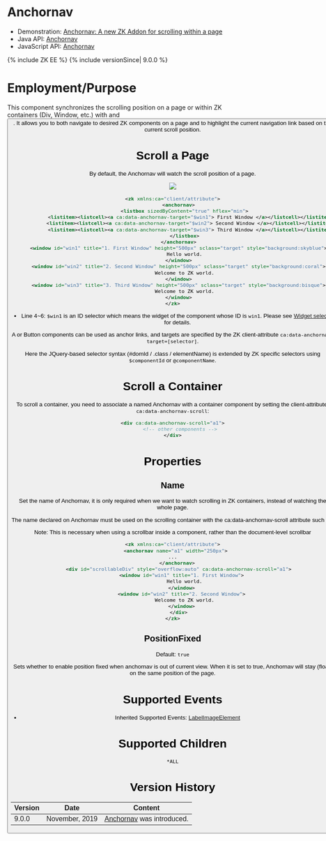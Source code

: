 

# Anchornav

- Demonstration: [Anchornav: A new ZK Addon for scrolling within a
  page](https://blog.zkoss.org/2019/08/29/anchornav-a-new-zk-addon-for-scrolling-within-a-page/)
- Java API:
  [Anchornav](http://www.zkoss.org/javadoc/latest/zk/org/zkoss/zkmax/zul/Anchornav.html)
- JavaScript API:
  [Anchornav](http://www.zkoss.org/javadoc/latest/jsdoc/zkmax/nav/Anchornav.html)

{% include ZK EE %} {% include versionSince\| 9.0.0 %}

# Employment/Purpose

This component synchronizes the scrolling position on a page or within
ZK containers (Div, Window, etc.) with [
<a>](ZK%20Component%20Reference/Essential%20Components/A) and
[
<button>](ZK%20Component%20Reference/Essential%20Components/Button).
It allows you to both navigate to desired ZK components on a page and to
highlight the current navigation link based on the current scroll
position.

# Scroll a Page

By default, the Anchornav will watch the scroll position of a page.

![](anchornav.gif)

``` xml
<zk xmlns:ca="client/attribute">
    <anchornav>
        <listbox sizedByContent="true" hflex="min">
            <listitem><listcell><a ca:data-anchornav-target="$win1"> First Window </a></listcell></listitem>
            <listitem><listcell><a ca:data-anchornav-target="$win2"> Second Window </a></listcell></listitem>
            <listitem><listcell><a ca:data-anchornav-target="$win3"> Third Window </a></listcell></listitem>
        </listbox>
    </anchornav>
    <window id="win1" title="1. First Window" height="500px" sclass="target" style="background:skyblue">
        Hello world.
    </window>
    <window id="win2" title="2. Second Window" height="500px" sclass="target" style="background:coral">
        Welcome to ZK world.
    </window>
    <window id="win3" title="3. Third Window" height="500px" sclass="target" style="background:bisque">
        Welcome to ZK world.
    </window>
</zk>
```

- Line 4~6: `$win1` is an ID selector which means the widget of the
  component whose ID is `win1`. Please see [Widget
  selector](https://www.zkoss.org/javadoc/latest/jsdoc/zk/Widget.html#Z:Z:D-zk.Object-_global_.Map-)
  for details.

A or Button components can be used as anchor links, and targets are
specified by the ZK client-attribute
`ca:data-anchornav-target=[selector]`.

Here the JQuery-based selector syntax (#domId / .class / elementName) is
extended by ZK specific selectors using `$componentId` or
`@componentName`.

# Scroll a Container

To scroll a container, you need to associate a named Anchornav with a
container component by setting the client-attribute:
`ca:data-anchornav-scroll`:

``` xml
<div ca:data-anchornav-scroll="a1">
     <!-- other components -->
</div>
```

# Properties

## Name

Set the name of Anchornav, it is only required when we want to watch
scrolling in ZK containers, instead of watching the whole page.

The name declared on Anchornav must be used on the scrolling container
with the ca:data-anchornav-scroll attribute such as:

Note: This is necessary when using a scrollbar inside a component,
rather than the document-level scrollbar

``` xml
<zk xmlns:ca="client/attribute">
  <anchornav name="a1" width="250px">
...
   </anchornav>
    <div id="scrollableDiv" style="overflow:auto" ca:data-anchornav-scroll="a1">
      <window id="win1" title="1. First Window">
        Hello world.
      </window>
      <window id="win2" title="2. Second Window">
        Welcome to ZK world.
      </window>
    </div>
</zk>
```

## PositionFixed

Default: `true`

Sets whether to enable position fixed when anchornav is out of current
view. When it is set to true, Anchornav will stay (float) on the same
position of the page.

# Supported Events

- Inherited Supported Events: [
  LabelImageElement](ZK_Component_Reference/Base_Components/LabelImageElement#Supported_Events)

# Supported Children

`*ALL`

# Version History



| Version | Date           | Content                                                                                                |
|---------|----------------|--------------------------------------------------------------------------------------------------------|
| 9.0.0   | November, 2019 | [Anchornav](http://www.zkoss.org/javadoc/latest/zk/org/zkoss/zkmax/zul/Anchornav.html) was introduced. |


